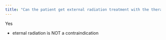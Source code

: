 ```yaml
---
title: "Can the patient get external radiation treatment with the therapy"
---
```

Yes
- eternal radiation is NOT a contraindication

